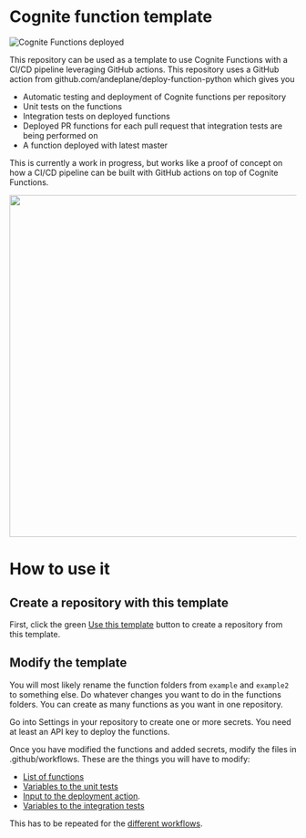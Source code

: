 # Cognite function template
![Cognite Functions deployed](https://github.com/andeplane/test-deploy/workflows/Deploy%20Cognite%20Function/badge.svg)

This repository can be used as a template to use Cognite Functions with a CI/CD pipeline leveraging GitHub actions. This repository uses a GitHub action from github.com/andeplane/deploy-function-python which gives you
 - Automatic testing and deployment of Cognite functions per repository
 - Unit tests on the functions
 - Integration tests on deployed functions
 - Deployed PR functions for each pull request that integration tests are being performed on
 - A function deployed with latest master

This is currently a work in progress, but works like a proof of concept on how a CI/CD pipeline can be built with GitHub actions on top of Cognite Functions.

<img src="screenshot.png" width="600px">


# How to use it
## Create a repository with this template
First, click the green [Use this template](https://github.com/andeplane/test-deploy/generate) button to create a repository from this template.
## Modify the template
You will most likely rename the function folders from `example` and `example2` to something else. Do whatever changes you want to do in the functions folders. You can create as many functions as you want in one repository.

Go into Settings in your repository to create one or more secrets. You need at least an API key to deploy the functions.

Once you have modified the functions and added secrets, modify the files in .github/workflows. These are the things you will have to modify:
 - [List of functions](https://github.com/andeplane/test-deploy/blob/master/.github/workflows/deploy-pr.yaml#L11)
 - [Variables to the unit tests](https://github.com/andeplane/test-deploy/blob/master/.github/workflows/deploy-pr.yaml#L24)
 - [Input to the deployment action](https://github.com/andeplane/test-deploy/blob/master/.github/workflows/deploy-pr.yaml#L32). 
 - [Variables to the integration tests](https://github.com/andeplane/test-deploy/blob/master/.github/workflows/deploy-pr.yaml#L39)

This has to be repeated for the [different workflows](https://github.com/andeplane/test-deploy/tree/master/.github/workflows).
